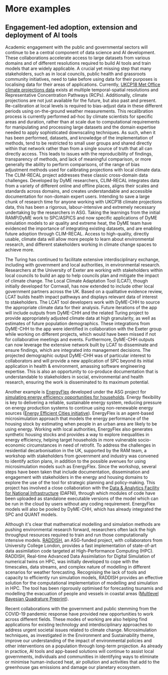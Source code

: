 # More examples

## Engagement-led adoption, extension and deployment of AI tools

Academic engagement with the public and governmental sectors will continue to be a central component of data science and AI development. These collaborations accelerate access to large datasets from various domains and of different resolutions required to build AI tools and train models that are widely applicable. A crucial yet missing step that many stakeholders, such as in local councils, public health and grassroots community initiatives, need to take before using data for their purposes is localising data for their areas of applications. Currently, [UKCP18 Met Office climate projections data](https://www.metoffice.gov.uk/research/approach/collaboration/ukcp) exists at multiple temporal-spatial resolutions and Representative Concentration Pathways (RCPs). Additionally, climate projections are not just available for the future, but also past and present. Re-calibration at local levels is required to bias-adjust data in these different periods using on-the-ground weather measurements. This recalibration process is currently performed ad-hoc by climate scientists for specific areas and duration, rather than at scale due to computational requirements for manipulating and processing large datasets and the domain expertise needed to apply sophisticated downscaling techniques. As such, when it has been performed, datasets, and knowledge of the implementation of methods, tend to be restricted to small user groups and shared directly within that network rather than from a single source of truth that all can directly access. This leads to issues with the reproducibility of findings, transparency of methods, and lack of meaningful comparison, or more generally the ability to perform comparisons, of the range of bias adjustment methods used for calibrating projections with local climate data. The CLIM-RECAL project addresses these classic cross-domain data challenges. Developed by DyME researchers, CLIM-RECAL integrates data from a variety of different online and offline places, aligns their scales and standards across domains, and creates understandable and accessible documentation for non-domain expert users. Intending to save a large chunk of research time for anyone working with UKCP18 climate projections data, this has been a rigorous, labour-intensive and extremely necessary undertaking by the researchers in ASG. Taking the learnings from the initial RAMP/DyME work to SPC/ASPICS and now specific applications of DyME simulation models to air quality and extreme heat, the DyME team have evidenced the importance of integrating existing datasets, and are enabling future adoption through CLIM-RECAL. Access to high-quality, directly usable, climate data will allow more people to learn about environmental research, and different stakeholders working in climate change spaces to achieve more.

The Turing has continued to facilitate extensive interdisciplinary exchange, including with government and local authorities, in environmental research. Researchers at the University of Exeter are working with stakeholders within local councils to build an app to help councils plan and mitigate the impact of climate change. The Local Climate Adaptation Tool (LCAT), though initially developed for Cornwall, has now extended to include other local government partners across the UK. Based on a qualitative evidence review, LCAT builds health impact pathways and displays relevant data of interest to stakeholders. The LCAT tool developers work with DyME-CHH to source the appropriate climate data for their analysis. Future iterations of the app will include outputs from DyME-CHH and the related Turing project to provide appropriately adjusted climate data at high granularity, as well as estimates of future population demographics. These integrations from DyME-CHH to the app were identified in collaboration with the Exeter group while working on different projects, which would have been missed if not for collaborative meetings and events. Furthermore, DyME-CHH outputs can now leverage the extensive network built by LCAT to disseminate and ensure findings, which are integrated into management decisions. The projected demographic output DyME-CHH was of particular interest to collaborators and will provide a new application of SPC beyond its initial application in health & environment, amassing software engineering expertise. This is also an opportunity to co-produce documentation that is understandable to stakeholders in social, environmental and health research, ensuring the work is disseminated to its maximum potential. 

Another example is [EnergyFlex](https://www.turing.ac.uk/research/research-projects/simulating-energy-efficiency-opportunities-households) developed under the ASG project for [simulating energy efficiency opportunities for households](https://www.turing.ac.uk/research/research-projects/simulating-energy-efficiency-opportunities-households). Energy flexibility is key to delivering a reliable, sustainable energy system, reducing pressure on energy production systems to continue using non-renewable energy sources ([Energy Efficient Cities initiative](https://eeci.github.io/home/docs/projects/energyplanning/Conversation_Viz/)). EnergyFlex is an agent-based microsimulation approach that models the energy performance of the housing stock by estimating when people in an urban area are likely to be using energy. Working with local authorities, EnergyFlex also generates synthetic housing stocks and provides a way to explore inequalities in energy efficiency, helping target households in more vulnerable socio-economic circumstances in need of retrofit. To address the challenges in residential decarbonisation in the UK, supported by the RAM team, a workshop with stakeholders from government and industry was convened to identify action plans, in addition to the possible avenues for using microsimulation models such as EnergyFlex. Since the workshop, several steps have been taken that include documentation, dissemination and engagement with stakeholders in the energy and housing domains to explore the use of the tool for strategic planning and policy-making. This project has involved a close collaboration with the [Data & Analytics Facility for National Infrastructure](https://www.dafni.ac.uk/) (DAFNI), through which modules of code have been uploaded as standalone executable versions of the model which can be run in the cloud by users without any coding requirement. EnergyFlex models will also be pooled by DyME-CHH, which has already integrated the SPC and QUANT models.

Although it's clear that mathematical modelling and simulation methods are pushing environmental research forward, researchers often lack the high throughput resources required to train and run those computationally intensive models. [RADDISH](https://www.turing.ac.uk/research/research-projects/real-time-data-assimilation-digital-twins), an ASG-funded project,  with collaborators from University College London, provides a fast implementation of state-of-art data assimilation code targeted at High-Performance Computing (HPC). RADDISH, Real-time Advanced Data Assimilation for Digital Simulation of numerical twins on HPC, was initially developed to cope with the timescales, data streams, and complex nature of modelling in different scenarios for weather forecasting. Recognising the lack of tools and capacity to efficiently run simulation models, RADDISH provides an effective solution for the computational implementation of modelling and simulation in HPC. The tool has been rigorously optimised for forecasting tsunamis and modelling the evacuation of people and vessels in coastal areas ([Multlevel Bayesian Quadrature Preprint](https://arxiv.org/pdf/2210.08329.pdf)).

Recent collaborations with the government and public stemming from the COVID-19 pandemic response have provided new opportunities to work across different fields. These modes of working are also helping find applications for existing technology and interdisciplinary approaches to address urgent societal issues related to climate change. Microsimulation techniques, as investigated in the Environment and Sustainability theme, improve our understanding of the impact of environmental policies and other interventions on a population through long-term projection. As already in practice, AI tools and app-based solutions will continue to assist local governments, individuals and communities in identifying ways to eliminate or minimise human-induced heat, air pollution and activities that add to the greenhouse gas emissions and damage our planetary ecosystem.
